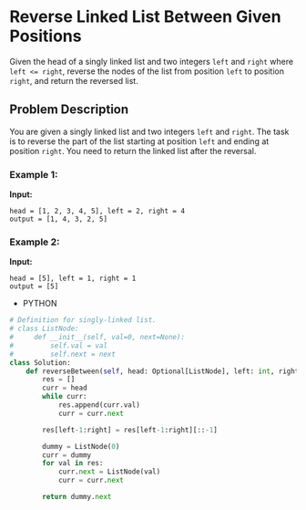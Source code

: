 # Reverse Linked List Between Given Positions

Given the head of a singly linked list and two integers `left` and `right` where `left <= right`, reverse the nodes of the list from position `left` to position `right`, and return the reversed list.

## Problem Description

You are given a singly linked list and two integers `left` and `right`. The task is to reverse the part of the list starting at position `left` and ending at position `right`. You need to return the linked list after the reversal.

### Example 1:

**Input:**

```plaintext
head = [1, 2, 3, 4, 5], left = 2, right = 4
output = [1, 4, 3, 2, 5]
```

### Example 2:

**Input:**

```plaintext
head = [5], left = 1, right = 1
output = [5]

```

- PYTHON

```python
# Definition for singly-linked list.
# class ListNode:
#     def __init__(self, val=0, next=None):
#         self.val = val
#         self.next = next
class Solution:
    def reverseBetween(self, head: Optional[ListNode], left: int, right: int) -> Optional[ListNode]:
        res = []
        curr = head
        while curr:
            res.append(curr.val)
            curr = curr.next

        res[left-1:right] = res[left-1:right][::-1]

        dummy = ListNode(0)
        curr = dummy
        for val in res:
            curr.next = ListNode(val)
            curr = curr.next

        return dummy.next
```

